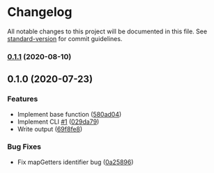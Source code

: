 # Changelog

All notable changes to this project will be documented in this file. See [standard-version](https://github.com/conventional-changelog/standard-version) for commit guidelines.

### [0.1.1](https://github.com/potato4d/vuex-map-purge/compare/v0.1.0...v0.1.1) (2020-08-10)

## 0.1.0 (2020-07-23)


### Features

* Implement base function ([580ad04](https://github.com/potato4d/vuex-map-purge/commit/580ad04fc656d1c4ff1baa760d97535a8f69a3e3))
* Implement CLI [#1](https://github.com/potato4d/vuex-map-purge/issues/1) ([029da79](https://github.com/potato4d/vuex-map-purge/commit/029da791412216f88ceaff1fb488bac6e8bce6cc))
* Write output ([69f8fe8](https://github.com/potato4d/vuex-map-purge/commit/69f8fe8110266931d4e016192321729f5d739299))


### Bug Fixes

* Fix mapGetters identifier bug ([0a25896](https://github.com/potato4d/vuex-map-purge/commit/0a25896c7b8afe12707ba14c217ea627b2c0167c))
